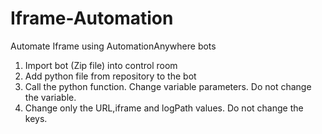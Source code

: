 # Iframe-Automation
Automate Iframe using AutomationAnywhere bots

1.	Import bot (Zip file) into control room
2.	Add python file from repository to the bot 
3.	Call the python function. Change variable parameters. Do not change the variable.
4.	Change only the URL,iframe and logPath values. Do not change the keys.

 

    


